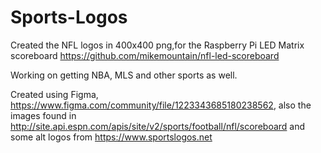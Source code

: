 # Sports-Logos
Created the NFL logos in 400x400 png,for the Raspberry Pi LED Matrix scoreboard https://github.com/mikemountain/nfl-led-scoreboard

Working on getting NBA, MLS and other sports as well. 

Created using Figma, https://www.figma.com/community/file/1223343685180238562, also the images found in http://site.api.espn.com/apis/site/v2/sports/football/nfl/scoreboard and some alt logos from https://www.sportslogos.net
